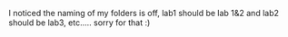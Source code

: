 I noticed the naming of my folders is off, lab1 should be lab 1&2 and lab2 should be lab3, etc..... sorry for that :)
